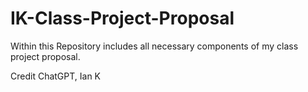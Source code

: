 # IK-Class-Project-Proposal
Within this Repository includes all necessary components of my class project proposal. 

Credit ChatGPT, Ian K
